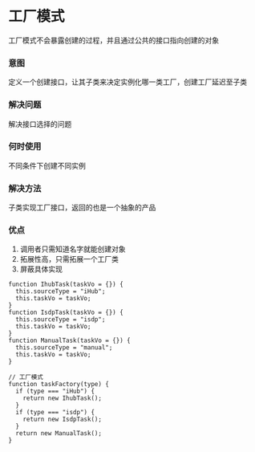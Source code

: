 # 工厂模式
工厂模式不会暴露创建的过程，并且通过公共的接口指向创建的对象

### 意图
定义一个创建接口，让其子类来决定实例化哪一类工厂，创建工厂延迟至子类
### 解决问题
解决接口选择的问题
### 何时使用
不同条件下创建不同实例
### 解决方法
子类实现工厂接口，返回的也是一个抽象的产品
### 优点
1. 调用者只需知道名字就能创建对象
2. 拓展性高，只需拓展一个工厂类
3. 屏蔽具体实现

```
function IhubTask(taskVo = {}) {
  this.sourceType = "iHub";
  this.taskVo = taskVo;
}
function IsdpTask(taskVo = {}) {
  this.sourceType = "isdp";
  this.taskVo = taskVo;
}
function ManualTask(taskVo = {}) {
  this.sourceType = "manual";
  this.taskVo = taskVo;
}

// 工厂模式
function taskFactory(type) {
  if (type === "iHub") {
    return new IhubTask();
  }
  if (type === "isdp") {
    return new IsdpTask();
  }
  return new ManualTask();
}
```

